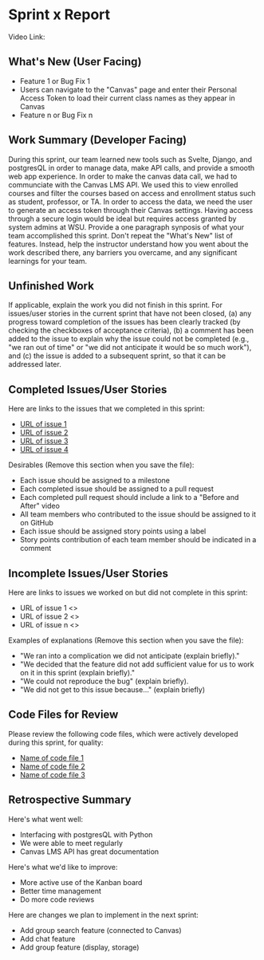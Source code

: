 # Sprint x Report 
Video Link: 
## What's New (User Facing)
 * Feature 1 or Bug Fix 1
 * Users can navigate to the "Canvas" page and enter their Personal Access Token to load their current class names as they appear in Canvas
 * Feature n or Bug Fix n

## Work Summary (Developer Facing)
During this sprint, our team learned new tools such as Svelte, Django, and postgresQL in order to manage data, make API calls, and provide a smooth web app experience. In order to make the canvas data call, we had to communciate with the Canvas LMS API. We used this to view enrolled courses and filter the courses based on access and enrollment status such as student, professor, or TA. In order to access the data, we need the user to generate an access token through their Canvas settings. Having access through a secure login would be ideal but requires access granted by system admins at WSU. 
Provide a one paragraph synposis of what your team accomplished this sprint. Don't repeat the "What's New" list of features. Instead, help the instructor understand how you went about the work described there, any barriers you overcame, and any significant learnings for your team.

## Unfinished Work
If applicable, explain the work you did not finish in this sprint. For issues/user stories in the current sprint that have not been closed, (a) any progress toward completion of the issues has been clearly tracked (by checking the checkboxes of  acceptance criteria), (b) a comment has been added to the issue to explain why the issue could not be completed (e.g., "we ran out of time" or "we did not anticipate it would be so much work"), and (c) the issue is added to a subsequent sprint, so that it can be addressed later.

## Completed Issues/User Stories
Here are links to the issues that we completed in this sprint:

 * [URL of issue 1](https://github.com/etbay/BrainBatch/issues/13)
 * [URL of issue 2](https://github.com/etbay/BrainBatch/issues/14)
 * [URL of issue 3](https://github.com/etbay/BrainBatch/issues/7)
 * [URL of issue 4](https://github.com/etbay/BrainBatch/issues/3)

 Desirables (Remove this section when you save the file):
  * Each issue should be assigned to a milestone
  * Each completed issue should be assigned to a pull request
  * Each completed pull request should include a link to a "Before and After" video
  * All team members who contributed to the issue should be assigned to it on GitHub
  * Each issue should be assigned story points using a label
  * Story points contribution of each team member should be indicated in a comment
 
 ## Incomplete Issues/User Stories
 Here are links to issues we worked on but did not complete in this sprint:
 
 * URL of issue 1 <<One sentence explanation of why issue was not completed>>
 * URL of issue 2 <<One sentence explanation of why issue was not completed>>
 * URL of issue n <<One sentence explanation of why issue was not completed>>
 
 Examples of explanations (Remove this section when you save the file):
  * "We ran into a complication we did not anticipate (explain briefly)." 
  * "We decided that the feature did not add sufficient value for us to work on it in this sprint (explain briefly)."
  * "We could not reproduce the bug" (explain briefly).
  * "We did not get to this issue because..." (explain briefly)

## Code Files for Review
Please review the following code files, which were actively developed during this sprint, for quality:
 * [Name of code file 1](https://github.com/your_repo/file_extension)
 * [Name of code file 2](https://github.com/your_repo/file_extension)
 * [Name of code file 3](https://github.com/your_repo/file_extension)
 
## Retrospective Summary
Here's what went well:
  * Interfacing with postgresQL with Python
  * We were able to meet regularly
  * Canvas LMS API has great documentation
 
Here's what we'd like to improve:
   * More active use of the Kanban board
   * Better time management
   * Do more code reviews
  
Here are changes we plan to implement in the next sprint:
   * Add group search feature (connected to Canvas)
   * Add chat feature 
   * Add group feature (display, storage)



